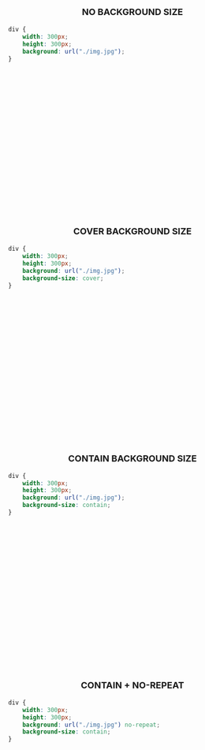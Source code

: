 <p style="text-align: center; font-size: large; font-weight: bold">NO BACKGROUND SIZE</p>

```css
div {
	width: 300px;
	height: 300px;
	background: url("./img.jpg");
}
```

<div style="width: 300px; height: 300px; background: url('https://i.ytimg.com/vi/or-zkXtbUjw/maxresdefault.jpg')"></div>

<p style="text-align: center; font-size: large; font-weight: bold">COVER BACKGROUND SIZE</p>

```css
div {
	width: 300px;
	height: 300px;
	background: url("./img.jpg");
	background-size: cover;
}
```

<div style="width: 300px; height: 300px; background: url('https://i.ytimg.com/vi/or-zkXtbUjw/maxresdefault.jpg'); background-size: cover;"></div>

<p style="text-align: center; font-size: large; font-weight: bold">CONTAIN BACKGROUND SIZE</p>

```css
div {
	width: 300px;
	height: 300px;
	background: url("./img.jpg");
	background-size: contain;
}
```

<div style="width: 300px; height: 300px; background: url('https://i.ytimg.com/vi/or-zkXtbUjw/maxresdefault.jpg'); background-size: contain;"></div>

<p style="text-align: center; font-size: large; font-weight: bold">CONTAIN + NO-REPEAT </p>

```css
div {
	width: 300px;
	height: 300px;
	background: url("./img.jpg") no-repeat;
	background-size: contain;
}
```

<div style="width: 300px; height: 300px; background: url('https://i.ytimg.com/vi/or-zkXtbUjw/maxresdefault.jpg') no-repeat; background-size: contain;"></div>